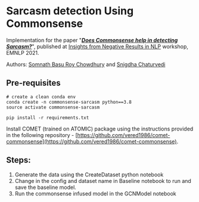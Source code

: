 # Sarcasm detection Using Commonsense 

Implementation for the paper "__*[Does Commonsense help in detecting Sarcasm?](https://arxiv.org/abs/2109.08588)*__", published at [Insights from Negative Results in NLP](https://insights-workshop.github.io/2021/cfp/) workshop, EMNLP 2021.

Authors: [Somnath Basu Roy Chowdhury](https://www.cs.unc.edu/~somnath/) and [Snigdha Chaturvedi](https://sites.google.com/site/snigdhac/)

## Pre-requisites

```
# create a clean conda env
conda create -n commonsense-sarcasm python==3.8 
source activate commonsense-sarcasm

pip install -r requirements.txt
```

Install COMET (trained on ATOMIC) package using the instructions provided in the following repository - [https://github.com/vered1986/comet-commonsense](https://github.com/vered1986/comet-commonsense).

## Steps:

1. Generate the data using the CreateDataset python notebook
2. Change in the config and dataset name in Baseline notebook to run and save the baseline model.
3. Run the commonsense infused model in the GCNModel notebook

